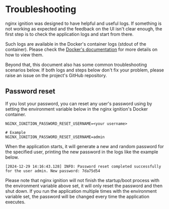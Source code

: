 # Troubleshooting

nginx ignition was designed to have helpful and useful logs. If something is not working as expected and the feedback
on the UI isn't clear enough, the first step is to check the application logs and start from there.

Such logs are available in the Docker's container logs (stdout of the container). Please check the 
[Docker's documentation](https://docs.docker.com/engine/logging/) for more details on how to view them.

Beyond that, this document also has some common troubleshooting scenarios below. If both logs and steps below don't 
fix your problem, please raise an issue on the project's GitHub repository.

## Password reset

If you lost your password, you can reset any user's password using by setting the environment variable below in the
nginx ignition's Docker container.

```shell
NGINX_IGNITION_PASSWORD_RESET_USERNAME=<your username>

# Example
NGINX_IGNITION_PASSWORD_RESET_USERNAME=admin
```

When the application starts, it will generate a new and random password for the specified user, printing the new 
password in the logs like the example below. 

```text
[2024-12-29 14:16:43.128] INFO: Password reset completed successfully for the user admin. New password: 7da75d54
```

Please note that nginx ignition will not finish the startup/boot process with the environment variable above set, it 
will only reset the password and then shut down. If you run the application multiple times with the environment 
variable set, the password will be changed every time the application executes.
